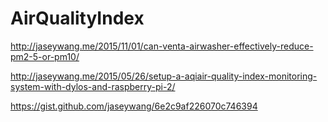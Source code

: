 # AirQualityIndex





http://jaseywang.me/2015/11/01/can-venta-airwasher-effectively-reduce-pm2-5-or-pm10/


http://jaseywang.me/2015/05/26/setup-a-aqiair-quality-index-monitoring-system-with-dylos-and-raspberry-pi-2/


https://gist.github.com/jaseywang/6e2c9af226070c746394


